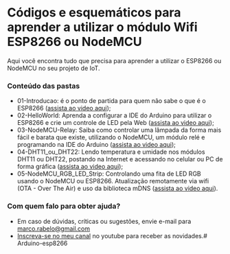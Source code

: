 Códigos e esquemáticos para aprender a utilizar o módulo Wifi ESP8266 ou NodeMCU
================================================================================

Aqui você encontra tudo que precisa para aprender a utilizar o ESP8266 ou NodeMCU no seu projeto de IoT.

### Conteúdo das pastas ###
  
* 01-Introducao: é o ponto de partida para quem não sabe o que é o ESP8266 ([assista ao video aqui](https://youtu.be/dcQBKs-HBhY));
* 02-HelloWorld: Aprenda a configurar a IDE do Arduino para utilizar o ESP8266 e crie um controle de LED pela Web ([assista ao video aqui](https://youtu.be/Xcg8fAQ49Uw));
* 03-NodeMCU-Relay: Saiba como controlar uma lâmpada da forma mais fácil e barata que existe, utilizando o NodeMCU, um módulo relé e programando na IDE do Arduino ([assista ao video aqui](https://youtu.be/t103WbEr2Kc));
* 04-DHT11_ou_DHT22: Lendo temperatura e umidade nos módulos DHT11 ou DHT22, postando na Internet e acessando no celular ou PC de forma gráfica ([assista ao video aqui](https://youtu.be/uzcL80nT5cU));
* 05-NodeMCU_RGB_LED_Strip: Controlando uma fita de LED RGB usando o NodeMCU ou ESP8266. Atualização remotamente via wifi (OTA - Over The Air) e uso da biblioteca mDNS ([assista ao video aqui](https://youtu.be/imcZSYdmbhE)).

### Com quem falo para obter ajuda? ###

* Em caso de dúvidas, críticas ou sugestões, envie e-mail para marco.rabelo@gmail.com
* [Inscreva-se no meu canal](https://www.youtube.com/channel/UC05P95nXawYc15gIpN8GFPw?sub_confirmation=1) no youtube para receber as novidades.# Arduino-esp8266
